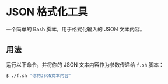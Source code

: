 # JSON 格式化工具  
  
一个简单的 Bash 脚本，用于格式化输入的 JSON 文本内容。  
  
## 用法  
  
运行以下命令，并将你的 JSON 文本内容作为参数传递给 `f.sh` 脚本：  
  
```bash  
$ ./f.sh '你的JSON文本内容'
